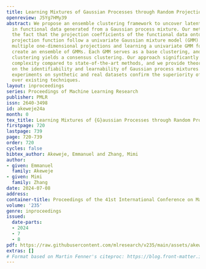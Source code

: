 ```yaml
---
title: Learning Mixtures of Gaussian Processes through Random Projection
openreview: J5Yg7HMy39
abstract: We propose an ensemble clustering framework to uncover latent cluster labels
  in functional data generated from a Gaussian process mixture. Our method exploits
  the fact that the projection coefficients of the functional data onto any given
  projection function follow a univariate Gaussian mixture model (GMM). By conducting
  multiple one-dimensional projections and learning a univariate GMM for each, we
  create an ensemble of GMMs. Each GMM serves as a base clustering, and applying ensemble
  clustering yields a consensus clustering. Our approach significantly reduces computational
  complexity compared to state-of-the-art methods, and we provide theoretical guarantees
  on the identifiability and learnability of Gaussian process mixtures. Extensive
  experiments on synthetic and real datasets confirm the superiority of our method
  over existing techniques.
layout: inproceedings
series: Proceedings of Machine Learning Research
publisher: PMLR
issn: 2640-3498
id: akeweje24a
month: 0
tex_title: Learning Mixtures of {G}aussian Processes through Random Projection
firstpage: 720
lastpage: 739
page: 720-739
order: 720
cycles: false
bibtex_author: Akeweje, Emmanuel and Zhang, Mimi
author:
- given: Emmanuel
  family: Akeweje
- given: Mimi
  family: Zhang
date: 2024-07-08
address:
container-title: Proceedings of the 41st International Conference on Machine Learning
volume: '235'
genre: inproceedings
issued:
  date-parts:
  - 2024
  - 7
  - 8
pdf: https://raw.githubusercontent.com/mlresearch/v235/main/assets/akeweje24a/akeweje24a.pdf
extras: []
# Format based on Martin Fenner's citeproc: https://blog.front-matter.io/posts/citeproc-yaml-for-bibliographies/
---
```

